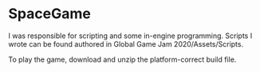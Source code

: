 # SpaceGame

I was responsible for scripting and some in-engine programming. Scripts I wrote can be found authored in Global Game Jam 2020/Assets/Scripts.

To play the game, download and unzip the platform-correct build file.

